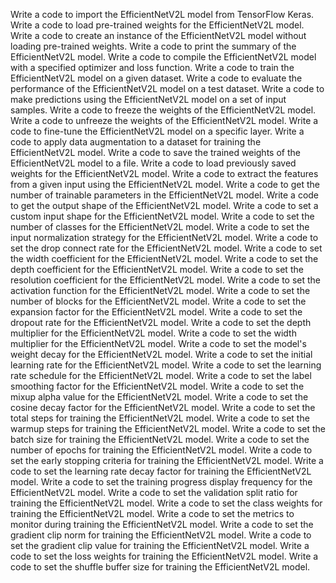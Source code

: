 Write a code to import the EfficientNetV2L model from TensorFlow Keras.
Write a code to load pre-trained weights for the EfficientNetV2L model.
Write a code to create an instance of the EfficientNetV2L model without loading pre-trained weights.
Write a code to print the summary of the EfficientNetV2L model.
Write a code to compile the EfficientNetV2L model with a specified optimizer and loss function.
Write a code to train the EfficientNetV2L model on a given dataset.
Write a code to evaluate the performance of the EfficientNetV2L model on a test dataset.
Write a code to make predictions using the EfficientNetV2L model on a set of input samples.
Write a code to freeze the weights of the EfficientNetV2L model.
Write a code to unfreeze the weights of the EfficientNetV2L model.
Write a code to fine-tune the EfficientNetV2L model on a specific layer.
Write a code to apply data augmentation to a dataset for training the EfficientNetV2L model.
Write a code to save the trained weights of the EfficientNetV2L model to a file.
Write a code to load previously saved weights for the EfficientNetV2L model.
Write a code to extract the features from a given input using the EfficientNetV2L model.
Write a code to get the number of trainable parameters in the EfficientNetV2L model.
Write a code to get the output shape of the EfficientNetV2L model.
Write a code to set a custom input shape for the EfficientNetV2L model.
Write a code to set the number of classes for the EfficientNetV2L model.
Write a code to set the input normalization strategy for the EfficientNetV2L model.
Write a code to set the drop connect rate for the EfficientNetV2L model.
Write a code to set the width coefficient for the EfficientNetV2L model.
Write a code to set the depth coefficient for the EfficientNetV2L model.
Write a code to set the resolution coefficient for the EfficientNetV2L model.
Write a code to set the activation function for the EfficientNetV2L model.
Write a code to set the number of blocks for the EfficientNetV2L model.
Write a code to set the expansion factor for the EfficientNetV2L model.
Write a code to set the dropout rate for the EfficientNetV2L model.
Write a code to set the depth multiplier for the EfficientNetV2L model.
Write a code to set the width multiplier for the EfficientNetV2L model.
Write a code to set the model's weight decay for the EfficientNetV2L model.
Write a code to set the initial learning rate for the EfficientNetV2L model.
Write a code to set the learning rate schedule for the EfficientNetV2L model.
Write a code to set the label smoothing factor for the EfficientNetV2L model.
Write a code to set the mixup alpha value for the EfficientNetV2L model.
Write a code to set the cosine decay factor for the EfficientNetV2L model.
Write a code to set the total steps for training the EfficientNetV2L model.
Write a code to set the warmup steps for training the EfficientNetV2L model.
Write a code to set the batch size for training the EfficientNetV2L model.
Write a code to set the number of epochs for training the EfficientNetV2L model.
Write a code to set the early stopping criteria for training the EfficientNetV2L model.
Write a code to set the learning rate decay factor for training the EfficientNetV2L model.
Write a code to set the training progress display frequency for the EfficientNetV2L model.
Write a code to set the validation split ratio for training the EfficientNetV2L model.
Write a code to set the class weights for training the EfficientNetV2L model.
Write a code to set the metrics to monitor during training the EfficientNetV2L model.
Write a code to set the gradient clip norm for training the EfficientNetV2L model.
Write a code to set the gradient clip value for training the EfficientNetV2L model.
Write a code to set the loss weights for training the EfficientNetV2L model.
Write a code to set the shuffle buffer size for training the EfficientNetV2L model.
